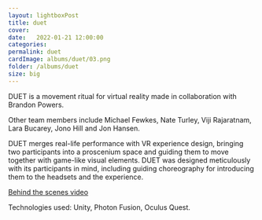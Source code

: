 ```yaml
---
layout: lightboxPost
title: duet
cover: 
date:   2022-01-21 12:00:00
categories: 
permalink: duet
cardImage: albums/duet/03.png
folder: /albums/duet
size: big
---
```


DUET is a movement ritual for virtual reality made in collaboration with Brandon Powers.

<!--more-->

Other team members include Michael Fewkes, Nate Turley, Viji Rajaratnam, Lara Bucarey, Jono Hill and Jon Hansen.

DUET merges real-life performance with VR experience design, bringing two participants into a proscenium space and guiding them to move together with game-like visual elements.
DUET was designed meticulously with its participants in mind, including guiding choreography for introducing them to the headsets and the experience.

[Behind the scenes video](https://vimeo.com/659406428)

Technologies used: Unity, Photon Fusion, Oculus Quest.
